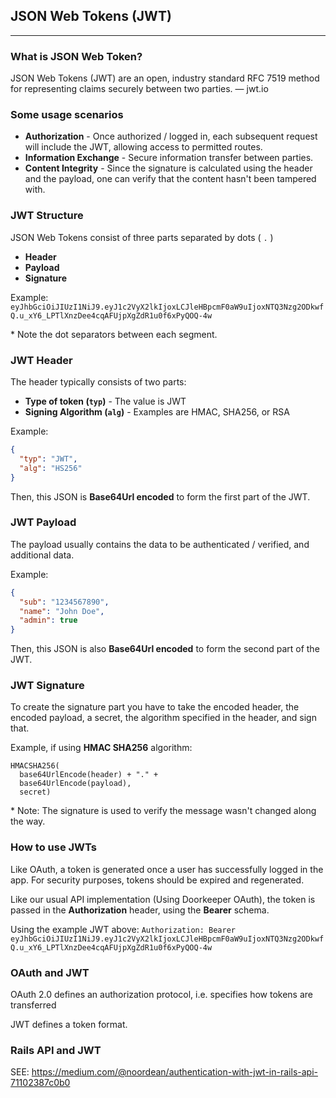## JSON Web Tokens (JWT)
---
### What is JSON Web Token?
JSON Web Tokens (JWT) are an open, industry standard RFC 7519 method for representing claims securely between two parties. &mdash; jwt.io

### Some usage scenarios
* **Authorization** - Once authorized / logged in, each subsequent request will include the JWT, allowing access to permitted routes.
* **Information Exchange** - Secure information transfer between parties.
* **Content Integrity** - Since the signature is calculated using the header and the payload, one can verify that the content hasn't been tampered with.

### JWT Structure
JSON Web Tokens consist of three parts separated by dots ( `.` )
* **Header**
* **Payload**
* **Signature**

Example:
`eyJhbGciOiJIUzI1NiJ9.eyJ1c2VyX2lkIjoxLCJleHBpcmF0aW9uIjoxNTQ3Nzg2ODkwfQ.u_xY6_LPTlXnzDee4cqAFUjpXgZdR1u0f6xPyQOQ-4w`

\* Note the dot separators between each segment.

### JWT Header
The header typically consists of two parts:
* **Type of token (`typ`)** - The value is JWT
* **Signing Algorithm (`alg`)** - Examples are HMAC, SHA256, or RSA

Example:
```json
{
  "typ": "JWT",
  "alg": "HS256"
}
```

Then, this JSON is **Base64Url encoded** to form the first part of the JWT.

### JWT Payload
The payload usually contains the data to be authenticated / verified, and additional data.

Example:
```json
{
  "sub": "1234567890",
  "name": "John Doe",
  "admin": true
}
```

Then, this JSON is also **Base64Url encoded** to form the second part of the JWT.

### JWT Signature
To create the signature part you have to take the encoded header, the encoded payload, a secret, the algorithm specified in the header, and sign that.

Example, if using **HMAC SHA256** algorithm:
```
HMACSHA256(
  base64UrlEncode(header) + "." +
  base64UrlEncode(payload),
  secret)
```
\* Note: The signature is used to verify the message wasn't changed along the way.

### How to use JWTs
Like OAuth, a token is generated once a user has successfully logged in the app. For security purposes, tokens should be expired and regenerated.

Like our usual API implementation (Using Doorkeeper OAuth), the token is passed in the **Authorization** header, using the **Bearer** schema.

Using the example JWT above:
`Authorization: Bearer eyJhbGciOiJIUzI1NiJ9.eyJ1c2VyX2lkIjoxLCJleHBpcmF0aW9uIjoxNTQ3Nzg2ODkwfQ.u_xY6_LPTlXnzDee4cqAFUjpXgZdR1u0f6xPyQOQ-4w`

### OAuth and JWT
OAuth 2.0 defines an authorization protocol, i.e. specifies how tokens are transferred

JWT defines a token format.

### Rails API and JWT
SEE: https://medium.com/@noordean/authentication-with-jwt-in-rails-api-71102387c0b0
